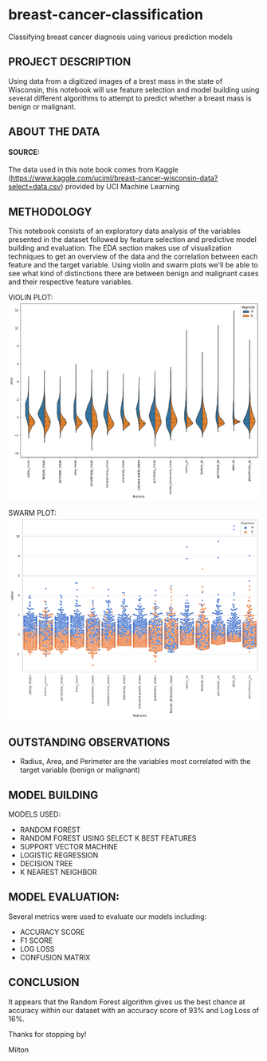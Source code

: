 # breast-cancer-classification
Classifying breast cancer diagnosis using various prediction models

## PROJECT DESCRIPTION
Using data from a digitized images of a brest mass in the state of Wisconsin, this notebook will use feature selection and model building using several different algorithms to attempt to predict whether a breast mass is benign or malignant.

## ABOUT THE DATA 

#### SOURCE: 
The data used in this note book comes from Kaggle (https://www.kaggle.com/uciml/breast-cancer-wisconsin-data?select=data.csv)
provided by UCI Machine Learning


## METHODOLOGY

This notebook consists of an exploratory data analysis of the variables presented in the dataset followed by feature selection and predictive model building and evaluation. 
The EDA section makes use of visualization techniques to get an overview of the data and the correlation between each feature and the target variable.
Using violin and swarm plots we'll be able to see what kind of distinctions there are between benign and malignant cases and their respective feature variables.

VIOLIN PLOT: 
![alt text](violin_plot.png) 

SWARM PLOT:
![alt text](swarm_plot.png)

## OUTSTANDING OBSERVATIONS

* Radius, Area, and Perimeter are the variables most correlated with the target variable (benign or malignant)

## MODEL BUILDING

MODELS USED: 
* RANDOM FOREST
* RANDOM FOREST USING SELECT K BEST FEATURES
* SUPPORT VECTOR MACHINE
* LOGISTIC REGRESSION
* DECISION TREE
* K NEAREST NEIGHBOR

## MODEL EVALUATION: 
Several metrics were used to evaluate our models including:
* ACCURACY SCORE
* F1 SCORE
* LOG LOSS
* CONFUSION MATRIX

## CONCLUSION

It appears that the Random Forest algorithm gives us the best chance at accuracy within our dataset with an accuracy score of 93% and Log Loss of 16%.

Thanks for stopping by!

Milton
